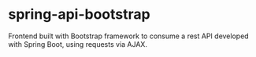 # spring-api-bootstrap

Frontend built with Bootstrap framework to consume a rest API developed with Spring Boot, using requests via AJAX.
